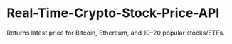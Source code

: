 # Real-Time-Crypto-Stock-Price-API
Returns latest price for Bitcoin, Ethereum, and 10–20 popular stocks/ETFs.
